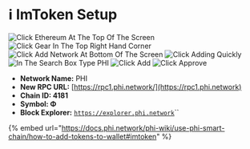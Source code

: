 # ℹ ImToken Setup

![Click Ethereum At The Top Of The Screen](../../.gitbook/assets/IMG\_4711.jpg) ![Click Gear In The Top Right Hand  Corner ](../../.gitbook/assets/IMG\_4712.jpg) ![Click Add Network At Bottom Of The Screen](../../.gitbook/assets/IMG\_4713.jpg) ![Click Adding Quickly ](../../.gitbook/assets/IMG\_4714.jpg) ![In The Search Box Type PHI ](../../.gitbook/assets/IMG\_4715.jpg) ![Click Add](../../.gitbook/assets/IMG\_4716.jpg) ![Click Approve ](../../.gitbook/assets/IMG\_4717.jpg)

* **Network Name:** PHI
* **New RPC URL:** [https://rpc1.phi.network/](https://rpc1.phi.network)​
* **Chain ID: 4181**
* **Symbol: Φ**
* **Block Explorer:** [`https://explorer.phi.network`](https://explorer.phi.network)``

{% embed url="https://docs.phi.network/phi-wiki/use-phi-smart-chain/how-to-add-tokens-to-wallet#imtoken" %}
